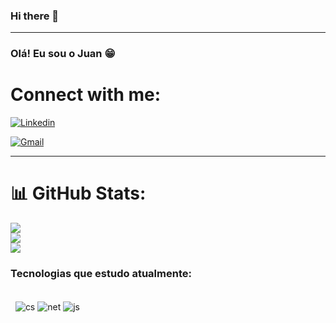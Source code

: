 ### Hi there 👋

<hr>

### Olá! Eu sou o Juan 😁
# Connect with me:

[![Linkedin](https://img.shields.io/badge/LinkedIn-0077B5?style=for-the-badge&logo=linkedin&logoColor=white)](https://www.linkedin.com/public-profile/settings?lipi=urn%3Ali%3Apage%3Ad_flagship3_profile_self_edit_contact-info%3B7rmh%2Fo5QQWWGyNDNb5y77Q%3D%3D)

[![Gmail](https://img.shields.io/badge/Gmail-D14836?style=for-the-badge&logo=gmail&logoColor=white)](mailto:juansilvasousa085@gmail.com)

<hr>

# 📊 GitHub Stats:
![](https://github-readme-stats.vercel.app/api?username=JuanSilva085&theme=tokyonight&hide_border=false&include_all_commits=false&count_private=false)<br/>
![](https://github-readme-streak-stats.herokuapp.com/?user=JuanSilva085&theme=tokyonight&hide_border=false)<br/>
![](https://github-readme-stats.vercel.app/api/top-langs/?username=JuanSilva085&theme=tokyonight&hide_border=false&include_all_commits=false&count_private=false&layout=compact)

### Tecnologias que estudo atualmente:

<div style="display: inline_block"><br/>

<img style="display: inline_block">

<img style="display: inline_block">

<img align="center" alt= "cs" src="https://img.shields.io/badge/C%23-239120?style=for-the-badge&logo=c-sharp&logoColor=white"/>
<img align="center" alt= "net" src="https://img.shields.io/badge/.NET-5C2D91?style=for-the-badge&logo=.net&logoColor=white"/>
<img align="center" alt= "js" src="https://img.shields.io/badge/JavaScript-F7DF1E?style=for-the-badge&logo=javascript&logoColor=black"/>
</div>
